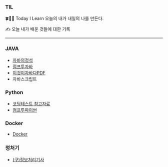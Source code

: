 ### TIL
🍀👩‍💻 Today I Learn 오늘의 내가 내일의 나를 만든다.

✍ 오늘 내가 배운 것들에 대한 기록

---
### JAVA

- [자바의정석](https://github.com/ae-min/TIL/tree/main/JAVA/%EC%9E%90%EB%B0%94%EC%9D%98%EC%A0%95%EC%84%9D)
- [점프투자바](https://wikidocs.net/204)
- [이것이자바다PDF](https://drunkenpolarbear.tistory.com/18)
- 자바스크립트

### Python
- [코딩테스트 참고자료](https://github.com/ae-min/TIL/tree/main/Python)
- [점프투파이썬](https://wikidocs.net/13)

### Docker
- [Docker](https://github.com/ae-min/TIL/tree/main/Docker)

### 정처기
- [(구)정보처리기사](https://github.com/ae-min/TIL/tree/main/(%EA%B5%AC)%EC%A0%95%EB%B3%B4%EC%B2%98%EB%A6%AC%EA%B8%B0%EC%82%AC)
